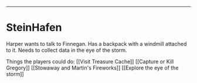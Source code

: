 ___
# SteinHafen
Harper wants to talk to Finnegan. Has a backpack with a windmill attached to it. Needs to collect data in the eye of the storm.


Things the players could do:
[[Visit Treasure Cache]]
[[Capture or Kill Gregory]]
[[Stowaway and Martin's Fireworks]]
[[Explore the eye of the storm]]